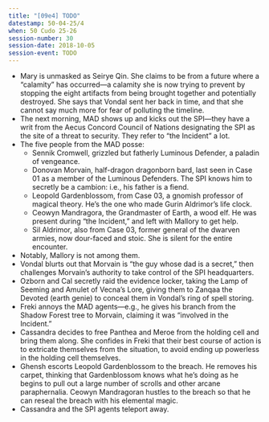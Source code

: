```yaml
---
title: "[09e4] TODO"
datestamp: 50-04-25/4
when: 50 Cudo 25-26
session-number: 30
session-date: 2018-10-05
session-event: TODO
---
```


* Mary is unmasked as Seirye Qin. She claims to be from a future where a “calamity” has occurred—a calamity she is now trying to prevent by stopping the eight artifacts from being brought together and potentially destroyed. She says that Vondal sent her back in time, and that she cannot say much more for fear of polluting the timeline.
* The next morning, MAD shows up and kicks out the SPI—they have a writ from the Aecus Concord Council of Nations designating the SPI as the site of a threat to security. They refer to “the Incident” a lot.
* The five people from the MAD posse:
  * Sennik Cromwell, grizzled but fatherly Luminous Defender, a paladin of vengeance.
  * Donovan Morvain, half-dragon dragonborn bard, last seen in Case 01 as a member of the Luminous Defenders. The SPI knows him to secretly be a cambion: i.e., his father is a fiend.
  * Leopold Gardenblossom, from Case 03, a gnomish professor of magical theory. He’s the one who made Gurin Aldrimor’s life clock.
  * Ceowyn Mandragora, the Grandmaster of Earth, a wood elf. He was present during “the Incident,” and left with Mallory to get help.
  * Sil Aldrimor, also from Case 03, former general of the dwarven armies, now dour-faced and stoic. She is silent for the entire encounter.
* Notably, Mallory is not among them.
* Vondal blurts out that Morvain is “the guy whose dad is a secret,” then challenges Morvain’s authority to take control of the SPI headquarters.
* Ozborn and Cal secretly raid the evidence locker, taking the Lamp of Seeming and Amulet of Vecna’s Lore, giving them to Zanqaa the Devoted (earth genie) to conceal them in Vondal’s ring of spell storing.
* Freki annoys the MAD agents—e.g., he gives his branch from the Shadow Forest tree to Morvain, claiming it was “involved in the Incident.”
* Cassandra decides to free Panthea and Meroe from the holding cell and bring them along. She confides in Freki that their best course of action is to extricate themselves from the situation, to avoid ending up powerless in the holding cell themselves.
* Ghensh escorts Leopold Gardenblossom to the breach. He removes his carpet, thinking that Gardenblossom knows what he’s doing as he begins to pull out a large number of scrolls and other arcane paraphernalia. Ceowyn Mandragoran hustles to the breach so that he can reseal the breach with his elemental magic.
* Cassandra and the SPI agents teleport away.
